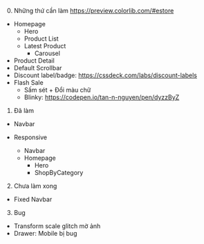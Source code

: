 0. Những thứ cần làm
   https://preview.colorlib.com/#estore

- Homepage
  - Hero
  - Product List
  - Latest Product
    - Carousel
- Product Detail
- Default Scrollbar
- Discount label/badge: https://cssdeck.com/labs/discount-labels
- Flash Sale
  - Sấm sét + Đổi màu chữ
  - Blinky: https://codepen.io/tan-n-nguyen/pen/dyzzByZ

1. Đã làm

- Navbar

- Responsive
   - Navbar
   - Homepage
      - Hero
      - ShopByCategory

2. Chưa làm xong

- Fixed Navbar

3. Bug

- Transform scale glitch mờ ảnh
- Drawer: Mobile bị bug
